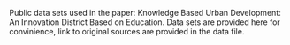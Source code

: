 Public data sets used in the paper: Knowledge Based Urban Development: An Innovation District Based on Education.
Data sets are provided here for convinience, link to original sources are provided in the data file.
